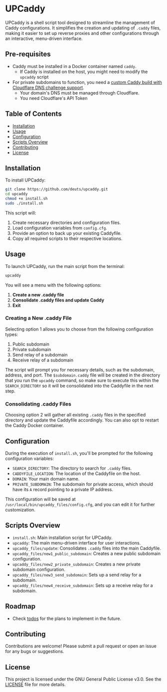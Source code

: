 # UPCaddy

UPCaddy is a shell script tool designed to streamline the management of Caddy configurations. It simplifies the creation and updating of `.caddy` files, making it easier to set up reverse proxies and other configurations through an interactive, menu-driven interface.

## Pre-requisites

- Caddy must be installed in a Docker container named `caddy`.
  - If Caddy is installed on the host, you might need to modify the `upcaddy` script
- For private subdomains to function, you need a [custom Caddy build with Cloudflare DNS challenge support](https://github.com/deuts/caddy).
  - Your domain's DNS must be managed through Cloudflare.
  - You need Cloudflare's API Token

## Table of Contents

- [Installation](#installation)
- [Usage](#usage)
- [Configuration](#configuration)
- [Scripts Overview](#scripts-overview)
- [Contributing](#contributing)
- [License](#license)

## Installation

To install UPCaddy:

```bash
git clone https://github.com/deuts/upcaddy.git
cd upcaddy
chmod +x install.sh
sudo ./install.sh
```

This script will:

1. Create necessary directories and configuration files.
2. Load configuration variables from `config.cfg`.
3. Provide an option to back up your existing Caddyfile.
4. Copy all required scripts to their respective locations.

## Usage

To launch UPCaddy, run the main script from the terminal:

```bash
upcaddy
```

You will see a menu with the following options:

1. **Create a new .caddy file**
2. **Consolidate .caddy files and update Caddy**
3. **Exit**

### Creating a New .caddy File

Selecting option 1 allows you to choose from the following configuration types:

1. Public subdomain
2. Private subdomain
3. Send relay of a subdomain
4. Receive relay of a subdomain

The script will prompt you for necessary details, such as the subdomain, address, and port. The `$subdomain.caddy` file will be created in the directory that you run the `upcaddy` command, so make sure to execute this within the `SEARCH_DIRECTORY` so it will be consolidated into the Caddyfile in the next step.

### Consolidating .caddy Files

Choosing option 2 will gather all existing `.caddy` files in the specified directory and update the Caddyfile accordingly. You can also opt to restart the Caddy Docker container.

## Configuration

During the execution of `install.sh`, you'll be prompted for the following configuration variables:

- `SEARCH_DIRECTORY`: The directory to search for `.caddy` files.
- `CADDYFILE_LOCATION`: The location of the Caddyfile on the host.
- `DOMAIN`: Your main domain name.
- `PRIVATE_SUBDOMAIN`: The subdomain for private access, which should have its `A` record pointing to a private IP address.

This configuration will be saved at `/usr/local/bin/upcaddy_files/config.cfg`, and you can edit it for further customization.

## Scripts Overview

- `install.sh`: Main installation script for UPCaddy.
- `upcaddy`: The main menu-driven interface for user interactions.
- `upcaddy_files/update`: Consolidates `.caddy` files into the main Caddyfile.
- `upcaddy_files/new1_public_subdomain`: Creates a new public subdomain configuration.
- `upcaddy_files/new2_private_subdomain`: Creates a new private subdomain configuration.
- `upcaddy_files/new3_send_subdomain`: Sets up a send relay for a subdomain.
- `upcaddy_files/new4_receive_subdomain`: Sets up a receive relay for a subdomain.

## Roadmap
- Check [todos](todo.md) for the plans to implement in the future.

## Contributing

Contributions are welcome! Please submit a pull request or open an issue for any bugs or suggestions.

## License

This project is licensed under the GNU General Public License v3.0. See the [LICENSE](LICENSE) file for more details.
